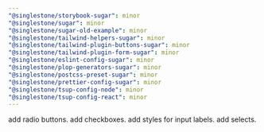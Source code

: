 ```yaml
---
"@singlestone/storybook-sugar": minor
"@singlestone/sugar": minor
"@singlestone/sugar-old-example": minor
"@singlestone/tailwind-helpers-sugar": minor
"@singlestone/tailwind-plugin-buttons-sugar": minor
"@singlestone/tailwind-plugin-form-sugar": minor
"@singlestone/eslint-config-sugar": minor
"@singlestone/plop-generators-sugar": minor
"@singlestone/postcss-preset-sugar": minor
"@singlestone/prettier-config-sugar": minor
"@singlestone/tsup-config-node": minor
"@singlestone/tsup-config-react": minor
---
```


add radio buttons.
add checkboxes.
add styles for input labels.
add selects.
